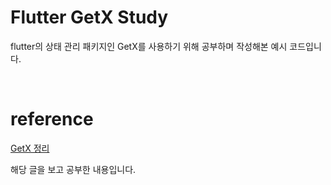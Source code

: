# Flutter GetX Study
flutter의 상태 관리 패키지인 GetX를 사용하기 위해
공부하며 작성해본 예시 코드입니다.

<br>

# reference
[GetX 정리](https://terry1213.github.io/flutter/flutter-getx/#pubspecyaml---)

해당 글을 보고 공부한 내용입니다.
